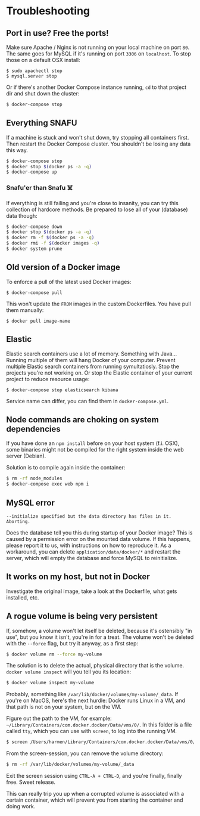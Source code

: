 # Troubleshooting
## Port in use? Free the ports!
Make sure Apache / Nginx is not running on your local machine on port `80`.
The same goes for MySQL if it's running on port `3306` on `localhost`.
To stop those on a default OSX install:
```
$ sudo apachectl stop
$ mysql.server stop
```
Or if there's another Docker Compose instance running, `cd` to that project dir and shut down the cluster:
```bash
$ docker-compose stop
```

## Everything SNAFU
If a machine is stuck and won't shut down, try stopping all containers first.
Then restart the Docker Compose cluster. You shouldn't be losing any data this way.

```bash
$ docker-compose stop
$ docker stop $(docker ps -a -q)
$ docker-compose up
```

### Snafu'er than Snafu ☠️
If everything is still failing and you're close to insanity, you can try this collection of hardcore methods. Be prepared to lose all of your (database) data though:
```bash
$ docker-compose down
$ docker stop $(docker ps -a -q)
$ docker rm -f $(docker ps -a -q)
$ docker rmi -f $(docker images -q)
$ docker system prune
```

## Old version of a Docker image
To enforce a pull of the latest used Docker images:
```
$ docker-compose pull
```

This won't update the `FROM` images in the custom Dockerfiles. You have pull them manually:

```
$ docker pull image-name
```

## Elastic

Elastic search containers use a lot of memory. Something with Java... Running multiple of them will hang Docker of your computer. Prevent multiple Elastic search containers from running symultatiosly. Stop the projects you're not working on. Or stop the Elastic container of your current project to reduce resource usage:

```
$ docker-compose stop elasticsearch kibana
```

Service name can differ, you can find them in `docker-compose.yml`.

## Node commands are choking on system dependencies
If you have done an `npm install` before on your host system (f.i. OSX), some binaries might not be compiled for the right system inside the web server (Debian). 

Solution is to compile again inside the container:
```bash
$ rm -rf node_modules
$ docker-compose exec web npm i
```

## MySQL error
```
--initialize specified but the data directory has files in it. Aborting.
```
Does the database tell you this during startup of your Docker image?
This is caused by a permission error on the mounted data volume. If this happens, please report it to us, with instructions on how to reproduce it.
As a workaround, you can delete `application/data/docker/*` and restart the server, which will empty the database and force MySQL to reinitialize.

## It works on my host, but not in Docker
Investigate the original image, take a look at the Dockerfile, what gets installed, etc. 

## A rogue volume is being very persistent
If, somehow, a volume won't let itself be deleted, because it's ostensibly "in use", but you know it isn't, you're in for a treat.
The volume won't be deleted with the `--force` flag, but try it anyway, as a first step:

```bash
$ docker volume rm --force my-volume
```

The solution is to delete the actual, physical directory that is the volume. `docker volume inspect` will you tell you its location:

```bash
$ docker volume inspect my-volume
```

Probably, something like `/var/lib/docker/volumes/my-volume/_data`. 
If you're on MacOS, here's the next hurdle: Docker runs Linux in a VM, and that path is not on your system, but on the VM.

Figure out the path to the VM, for example: `~/Library/Containers/com.docker.docker/Data/vms/0/`. In this folder is a file called `tty`, which you can use with `screen`, to log into the running VM.

```bash
$ screen /Users/harmen/Library/Containers/com.docker.docker/Data/vms/0/tty
```

From the screen-session, you can remove the volume directory:

```bash
$ rm -rf /var/lib/docker/volumes/my-volume/_data
```

Exit the screen session using `CTRL-A + CTRL-D`, and you're finally, finally free. Sweet release.

This can really trip you up when a corrupted volume is associated with a certain container, which will prevent you from starting the container and doing work.
